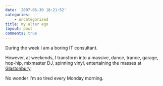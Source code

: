 ```yaml
---
date: '2007-06-30 18:21:52'
categories:
    - uncategorised
title: my alter ego
layout: post
comments: true
---
```

During the week I am a boring IT consultant.

However, at weekends, I transform into a massive, dance, trance, garage,
hop-hip, mixmaster DJ, spinning vinyl, entertaining the masses at
[Glastonbury](http://uk.youtube.com/watch?v=W9d37nKWUeE&mode=related&search=).

No wonder I'm so tired every Monday morning.
